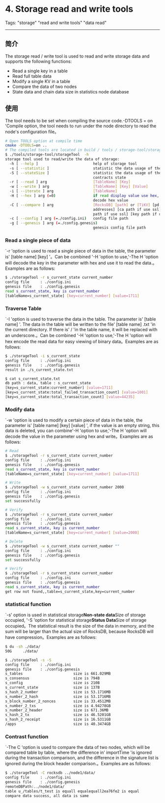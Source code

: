 # 4. Storage read and write tools

Tags: "storage" "read and write tools" "data read"

----------

## 简介

The storage read / write tool is used to read and write storage data and supports the following functions:

- Read a single key in a table
- Read full table data
- Modify a single KV in a table
- Compare the data of two nodes
- State data and chain data size in statistics node database

## 使用

The tool needs to be set when compiling the source code.-DTOOLS = on 'Compile option, the tool needs to run under the node directory to read the node's configuration file。

```bash
# Open TOOLS option at compile time
cmake -DTOOLS=on ..
# The compiled tools are located in build / tools / storage-tool/storageTool
$ ./tools/storage-tool/storageTool  -h
storage tool used to read/write the data of storage:
  -h [ --help ]                         help of storage tool
  -s [ --statistic ]                    statistic the data usage of the storage
  -S [ --stateSize ]                    statistic the data usage of the
                                        contracts state
  -r [ --read ] arg                     [TableName] [Key]
  -w [ --write ] arg                    [TableName] [Key] [Value]
  -i [ --iterate ] arg                  [TableName]
  -H [ --hex ] arg (=0)                 if read display value use hex, if write
                                        decode hex value
  -C [ --compare ] arg                  [RocksDB] [path] or [TiKV] [pd
                                        addresses] [ca path if use ssl] [cert
                                        path if use ssl] [key path if use ssl]
  -c [ --config ] arg (=./config.ini)   config file path
  -g [ --genesis ] arg (=./config.genesis)
                                        genesis config file path
```

### Read a single piece of data

`-r 'option is used to read a single piece of data in the table, the parameter is' [table name] [key] '。Can be combined '-H 'option to use,'-The H 'option will decode the key in the parameter with hex and use it to read the data.。Examples are as follows:

```bash
$ ./storageTool -r s_current_state current_number
config file     : ./config.ini
genesis file    : ./config.genesis
read s_current_state, key is current_number
[tableName=s_current_state] [key=current_number] [value=1711]
```

### Traverse Table

`-I 'option is used to traverse the data in the table. The parameter is' [table name] '. The data in the table will be written to the file' [table name] .txt 'in the current directory. If there is' / 'in the table name, it will be replaced with an underscore.。Can be combined '-H 'option to use,'-The H 'option will hex encode the read data for easy viewing of binary data。Examples are as follows:

```bash
$ ./storageTool -i s_current_state
config file     : ./config.ini
genesis file    : ./config.genesis
result in ./s_current_state.txt

$ cat s_current_state.txt
db path : data, table : s_current_state
[key=s_current_state:current_number] [value=1711]
[key=s_current_state:total_failed_transaction_count] [value=1001]
[key=s_current_state:total_transaction_count] [value=44235]
```

### Modify data

`-w 'option is used to modify a certain piece of data in the table, the parameter is' [table name] [key] [value] ', if the value is an empty string, this data is deleted, you can combine'-H 'option to use,'-The H 'option will decode the value in the parameter using hex and write。Examples are as follows:

```bash
# Read
$ ./storageTool -r s_current_state current_number
config file     : ./config.ini
genesis file    : ./config.genesis
read s_current_state, key is current_number
[tableName=s_current_state] [key=current_number] [value=1711]

# Write
$ ./storageTool -w s_current_state current_number 2000
config file     : ./config.ini
genesis file    : ./config.genesis
set successfully

# Verify
$ ./storageTool -r s_current_state current_number
config file     : ./config.ini
genesis file    : ./config.genesis
read s_current_state, key is current_number
[tableName=s_current_state] [key=current_number] [value=2000]

# Delete
$ ./storageTool -w s_current_state current_number ""
config file     : ./config.ini
genesis file    : ./config.genesis
set successfully

# Verify
$ ./storageTool -r s_current_state current_number
config file     : ./config.ini
genesis file    : ./config.genesis
read s_current_state, key is current_number
get row not found,,table=s_current_state,key=current_number
```

### statistical function

`-s' option is used in statistical storage**Non-state data**Size of storage occupied, '-S 'option for statistical storage**Status Data**Size of storage occupied。The statistical result is the size of the data in memory, and the sum will be larger than the actual size of RocksDB, because RocksDB will have compression。Examples are as follows:

```bash
$ du -sh ./data/
50G     ./data/

$ ./storageTool -s -S
config file     : ./config.ini
genesis file    : ./config.genesis
s_tables                       size is 661.029MB
s_consensus                    size is 794B
s_config                       size is 210B
s_current_state                size is 137B
s_hash_2_number                size is 53.1716MB
s_number_2_hash                size is 53.1716MB
s_block_number_2_nonces        size is 33.4512MB
s_number_2_txs                 size is 4.94278GB
s_number_2_header              size is 671.36MB
s_hash_2_tx                    size is 46.5201GB
s_hash_2_receipt               size is 16.5311GB
/apps                          size is 40.3474GB
```

### Contrast function

`-The C 'option is used to compare the data of two nodes, which will be compared table by table, where the difference in' importTime 'is ignored during the transaction comparison, and the difference in the signature list is ignored during the block header comparison.。Examples are as follows:

```bash
$ ./storageTool -C rocksdb ../node1/data/
config file     : ./config.ini
genesis file    : ./config.genesis
remoteDBPath:../node1/data/
table u_/tables/t_test is equall equalequall2ea76fe2 is equal
compare data success, all data is same
```
